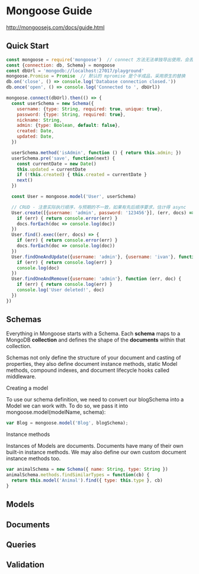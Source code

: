 # Mongoose Guide

http://mongoosejs.com/docs/guide.html

## Quick Start

```js
const mongoose = require('mongoose')  // connect 方法无法单独导出使用，会丢 this，所以其他实例方法也统一不单独导出
const {connection: db, Schema} = mongoose
const dbUrl = 'mongodb://localhost:27017/playground'
mongoose.Promise = Promise  // 默认的 mpromise 是个半成品，采用原生的替换
db.on('close', () => console.log('Database connection closed.'))
db.once('open', () => console.log('Connected to ', dbUrl))

mongoose.connect(dbUrl).then(() => {
  const userSchema = new Schema({
    username: {type: String, required: true, unique: true},
    password: {type: String, required: true},
    nickname: String,
    admin: {type: Boolean, default: false},
    created: Date,
    updated: Date,
  })

  userSchema.method('isAdmin', function () { return this.admin; })
  userSchema.pre('save', function(next) {
    const currentDate = new Date()
    this.updated = currentDate
    if (!this.created) { this.created = currentDate }
    next()
  })

  const User = mongoose.model('User', userSchema)

  // CRUD - 注意实际执行顺序，与预期的不一致，如果有先后顺序要求，估计得 async
  User.create([{username: 'admin', password: '123456'}], (err, docs) => {               // 4
    if (err) { return console.error(err) }
    docs.forEach(doc => console.log(doc))
  })
  User.find().exec((err, docs) => {                                                     // 1
    if (err) { return console.error(err) }
    docs.forEach(doc => console.log(doc))
  })
  User.findOneAndUpdate({username: 'admin'}, {username: 'ivan'}, function (err, doc) {  // 3
    if (err) { return console.log(err) }
    console.log(doc)
  })
  User.findOneAndRemove({username: 'admin'}, function (err, doc) {                      // 2
    if (err) { return console.log(err) }
    console.log('User deleted!', doc)
  })
})
```


## Schemas

Everything in Mongoose starts with a Schema. Each **schema** maps to a MongoDB **collection** and defines the shape of the **documents** within that collection.

Schemas not only define the structure of your document and casting of properties, they also define document instance methods, static Model methods, compound indexes, and document lifecycle hooks called middleware.

Creating a model

To use our schema definition, we need to convert our blogSchema into a Model we can work with. To do so, we pass it into mongoose.model(modelName, schema):

```js
var Blog = mongoose.model('Blog', blogSchema);
```

Instance methods

Instances of Models are documents. Documents have many of their own built-in instance methods. We may also define our own custom document instance methods too.

```js
var animalSchema = new Schema({ name: String, type: String })
animalSchema.methods.findSimilarTypes = function(cb) {
  return this.model('Animal').find({ type: this.type }, cb)
}
```

## Models

## Documents

## Queries

## Validation

